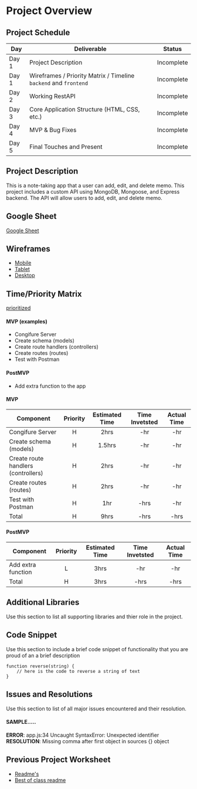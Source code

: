 # Project Overview

## Project Schedule
|  Day | Deliverable | Status
|---|---| ---|
|Day 1| Project Description | Incomplete
|Day 1| Wireframes / Priority Matrix / Timeline `backend` and `frontend`| Incomplete
|Day 2| Working RestAPI | Incomplete
|Day 3| Core Application Structure (HTML, CSS, etc.) | Incomplete
|Day 4| MVP & Bug Fixes | Incomplete
|Day 5| Final Touches and Present | Incomplete

## Project Description
This is a note-taking app that a user can add, edit, and delete memo. This project includes a custom API using MongoDB, Mongoose, and Express backend. The API will allow users to add, edit, and delete memo.

## Google Sheet
[Google Sheet](https://docs.google.com/spreadsheets/d/1PyCkPZeIBSzU58bRY3UI4p7iiJOjNmuEtmBo9yVgr8A/edit?usp=sharing) 

## Wireframes
- [Mobile](https://res.cloudinary.com/dqduwnrb1/image/upload/v1596164789/mobile_hsmlfi.jpg)
- [Tablet](https://res.cloudinary.com/dqduwnrb1/image/upload/v1596164485/tablet_z6g4dt.jpg)
- [Desktop](https://res.cloudinary.com/dqduwnrb1/image/upload/v1596164485/desktop_en4fqa.jpg)


## Time/Priority Matrix 

[prioritized](https://docs.google.com/presentation/d/1NXjgKb0sx3a8bXva7Sy3hEhXmCKah-mM6NvYDY1d13w/edit?usp=sharing) 


#### MVP (examples)

- Congifure Server
- Create schema (models)
- Create route handlers (controllers)
- Create routes (routes)
- Test with Postman


#### PostMVP 
- Add extra function to the app 


#### MVP
| Component | Priority | Estimated Time | Time Invetsted | Actual Time |
| --- | :---: |  :---: | :---: | :---: |
| Congifure Server | H | 2hrs | -hr | -hr|
| Create schema (models) | H | 1.5hrs | -hr | -hr|
| Create route handlers (controllers) | H | 2hrs |-hr | -hr|
| Create routes (routes) | H | 2hrs| -hr | -hr |
| Test with Postman| H | 1hr | -hrs | -hr|
| Total | H | 9hrs| -hrs | -hrs |

#### PostMVP
| Component | Priority | Estimated Time | Time Invetsted | Actual Time |
| --- | :---: |  :---: | :---: | :---: |
| Add extra function | L | 3hrs | -hr | -hr|
| Total | H | 3hrs| -hrs | -hrs |

## Additional Libraries
 Use this section to list all supporting libraries and thier role in the project. 

## Code Snippet

Use this section to include a brief code snippet of functionality that you are proud of an a brief description  

```
function reverse(string) {
	// here is the code to reverse a string of text
}
```

## Issues and Resolutions
 Use this section to list of all major issues encountered and their resolution.

#### SAMPLE.....
**ERROR**: app.js:34 Uncaught SyntaxError: Unexpected identifier                                
**RESOLUTION**: Missing comma after first object in sources {} object

## Previous Project Worksheet
 - [Readme's](https://github.com/jkeohan/fewd-class-repo/tree/master/final-project-worksheet/project-worksheet-examples)
 - [Best of class readme](https://github.com/jkeohan/fewd-class-repo/blob/master/final-project-worksheet/project-worksheet-examples/portfolio-gracie.md)
